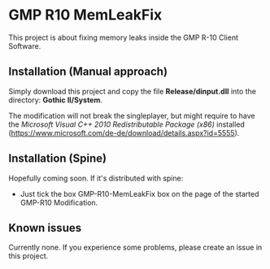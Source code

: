 # GMP R10 MemLeakFix



This project is about fixing memory leaks inside the GMP R-10 Client Software.



## Installation (Manual approach)


Simply download this project and copy the file **Release/dinput.dll** into the directory: **Gothic II/System**.


The modification will not break the singleplayer, but might require to have the *Microsoft Visual C++ 2010 Redistributable Package (x86)* installed (https://www.microsoft.com/de-de/download/details.aspx?id=5555).



## Installation (Spine)


Hopefully coming soon. If it's distributed with spine:


- Just tick the box GMP-R10-MemLeakFix box on the page of the started GMP-R10 Modification.



## Known issues


Currently none. If you experience some problems, please create an issue in this project.